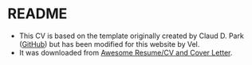 # README
- This CV is based on the template originally created by Claud D. Park ([GitHub](https://github.com/posquit0/Awesome-CV)) but has been modified for this website by Vel. 
- It was downloaded from [Awesome Resume/CV and Cover Letter](https://www.latextemplates.com/template/awesome-resume-cv).
